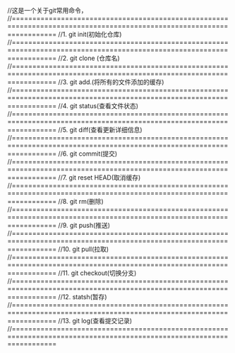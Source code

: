 

//这是一个关于git常用命令，
//=======================================================================================================================
//1. git init(初始化仓库)
//=======================================================================================================================
//2. git clone (仓库名)
//=======================================================================================================================
//3. git add.(将所有的文件添加的缓存)
//=======================================================================================================================
//4. git status(查看文件状态)
//=======================================================================================================================
//5. git diff(查看更新详细信息)
//=======================================================================================================================
//6. git commit(提交)
//=======================================================================================================================
//7. git reset HEAD(取消缓存)
//=======================================================================================================================
//8. git rm(删除)
//=======================================================================================================================
//9. git push(推送)
//=======================================================================================================================
//10. git pull(拉取)
//=======================================================================================================================
//11. git checkout(切换分支)
//=======================================================================================================================
//12. statsh(暂存)
//=======================================================================================================================
//13. git log(查看提交记录)
//=======================================================================================================================